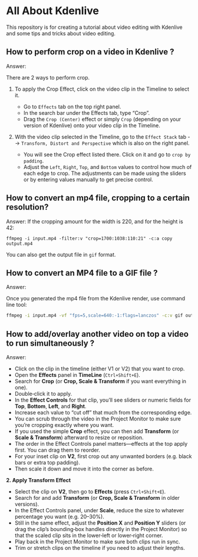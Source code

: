 # All About Kdenlive
This repository is for creating a tutorial about video editing with Kdenlive and some tips and tricks about video editing.

## How to perform crop on a video in Kdenlive ?
Answer:

There are 2 ways to perform crop.

1. To apply the Crop Effect, click on the video clip in the Timeline to select it.
   - Go to `Effects` tab on the top right panel.
   - In the search bar under the Effects tab, type “Crop”.
   - Drag the `Crop (Center)` effect or simply `Crop` (depending on your version of Kdenlive) onto your video clip in the Timeline.

2. With the video clip selected in the Timeline, go to the `Effect Stack` tab --> `Transform, Distort and Perspective` which is also on the right panel.
   - You will see the Crop effect listed there. Click on it and go to `crop by padding`.
   - Adjust the `Left`, `Right`, `Top`, and `Bottom` values to control how much of each edge to crop. The adjustments can be made using the sliders or by entering values manually to get precise control.

## How to convert an mp4 file, cropping to a certain resolution?
Answer:
If the cropping amount for the width is 220, and for the height is 42: 
```
ffmpeg -i input.mp4 -filter:v "crop=1700:1038:110:21" -c:a copy output.mp4
```
You can also get the output file in `gif` format.

## How to convert an MP4 file to a GIF file ?
Answer:

Once you generated the mp4 file from the Kdenlive render, use command line tool:
```bash
ffmpeg -i input.mp4 -vf "fps=5,scale=640:-1:flags=lanczos" -c:v gif output.gif
```
## How to add/overlay another video on top a video to run simultaneously ?
Answer:
* Click on the clip in the timeline (either V1 or V2) that you want to crop.
* Open the **Effects** panel in **TimeLine** (`Ctrl+Shift+E`).
* Search for **Crop** (or **Crop, Scale & Transform** if you want everything in one).
* Double‑click it to apply.
* In the **Effect Controls** for that clip, you’ll see sliders or numeric fields for **Top**, **Bottom**, **Left**, and **Right**.
* Increase each value to “cut off” that much from the corresponding edge.
* You can scrub through the video in the Project Monitor to make sure you’re cropping exactly where you want.
* If you used the simple **Crop** effect, you can then add **Transform** (or **Scale & Transform**) afterward to resize or reposition.
* The order in the Effect Controls panel matters—effects at the top apply first. You can drag them to reorder.
* For your inset clip on **V2**, first crop out any unwanted borders (e.g. black bars or extra top padding).
* Then scale it down and move it into the corner as before.


**2. Apply Transform Effect**

* Select the clip on **V2**, then go to **Effects** (press `Ctrl+Shift+E`).
* Search for and add **Transform** (or **Crop, Scale & Transform** in older versions).
* In the Effect Controls panel, under **Scale**, reduce the size to whatever percentage you want (e.g. 20–30%).
* Still in the same effect, adjust the **Position X** and **Position Y** sliders (or drag the clip’s bounding‑box handles directly in the Project Monitor) so that the scaled clip sits in the lower‑left or lower‑right corner.
* Play back in the Project Monitor to make sure both clips run in sync.
* Trim or stretch clips on the timeline if you need to adjust their lengths.



